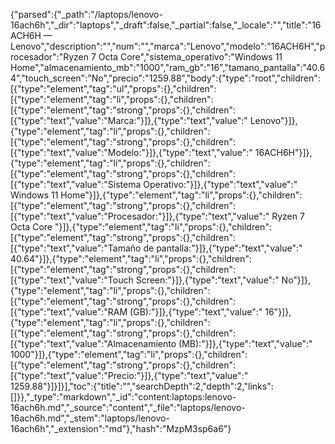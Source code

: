 {"parsed":{"_path":"/laptops/lenovo-16ach6h","_dir":"laptops","_draft":false,"_partial":false,"_locale":"","title":"16ACH6H — Lenovo","description":"","num":"","marca":"Lenovo","modelo":"16ACH6H","procesador":"Ryzen 7 Octa Core","sistema_operativo":"Windows 11 Home","almacenamiento_mb":"1000","ram_gb":"16","tamano_pantalla":"40.64","touch_screen":"No","precio":"1259.88","body":{"type":"root","children":[{"type":"element","tag":"ul","props":{},"children":[{"type":"element","tag":"li","props":{},"children":[{"type":"element","tag":"strong","props":{},"children":[{"type":"text","value":"Marca:"}]},{"type":"text","value":" Lenovo"}]},{"type":"element","tag":"li","props":{},"children":[{"type":"element","tag":"strong","props":{},"children":[{"type":"text","value":"Modelo:"}]},{"type":"text","value":" 16ACH6H"}]},{"type":"element","tag":"li","props":{},"children":[{"type":"element","tag":"strong","props":{},"children":[{"type":"text","value":"Sistema Operativo:"}]},{"type":"text","value":" Windows 11 Home"}]},{"type":"element","tag":"li","props":{},"children":[{"type":"element","tag":"strong","props":{},"children":[{"type":"text","value":"Procesador:"}]},{"type":"text","value":" Ryzen 7 Octa Core "}]},{"type":"element","tag":"li","props":{},"children":[{"type":"element","tag":"strong","props":{},"children":[{"type":"text","value":"Tamaño de pantalla:"}]},{"type":"text","value":" 40.64"}]},{"type":"element","tag":"li","props":{},"children":[{"type":"element","tag":"strong","props":{},"children":[{"type":"text","value":"Touch Screen:"}]},{"type":"text","value":" No"}]},{"type":"element","tag":"li","props":{},"children":[{"type":"element","tag":"strong","props":{},"children":[{"type":"text","value":"RAM (GB):"}]},{"type":"text","value":" 16"}]},{"type":"element","tag":"li","props":{},"children":[{"type":"element","tag":"strong","props":{},"children":[{"type":"text","value":"Almacenamiento (MB):"}]},{"type":"text","value":" 1000"}]},{"type":"element","tag":"li","props":{},"children":[{"type":"element","tag":"strong","props":{},"children":[{"type":"text","value":"Precio:"}]},{"type":"text","value":" 1259.88"}]}]}],"toc":{"title":"","searchDepth":2,"depth":2,"links":[]}},"_type":"markdown","_id":"content:laptops:lenovo-16ach6h.md","_source":"content","_file":"laptops/lenovo-16ach6h.md","_stem":"laptops/lenovo-16ach6h","_extension":"md"},"hash":"MzpM3sp6a6"}